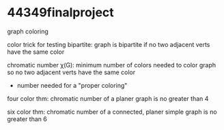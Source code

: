 # 44349finalproject
graph coloring

color trick for testing bipartite: graph is bipartite if no two adjacent verts have the same color

chromatic number χ(G): minimum number of colors needed to color graph so no two adjacent verts have the same color
- number needed for a "proper coloring"

four color thm: chromatic number of a planer graph is no greater than 4

six color thm: chromatic number of a connected, planer simple graph is no greater than 6